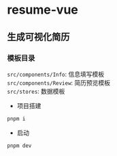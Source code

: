# resume-vue

## 生成可视化简历

### 模板目录

`src/components/Info`: 信息填写模板  
`src/components/Review`: 简历预览模板  
`src/stores`: 数据模板

- 项目搭建

```sh
pnpm i
```

- 启动

```sh
pnpm dev
```
